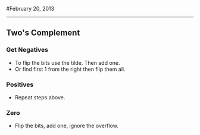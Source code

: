#February 20, 2013
***
## Two's Complement
### Get Negatives
-	To flip the bits use the tilde. Then add one.
-	Or find first 1 from the right then flip them all.

### Positives
-	Repeat steps above.

### Zero
-	Flip the bits, add one, ignore the overflow.